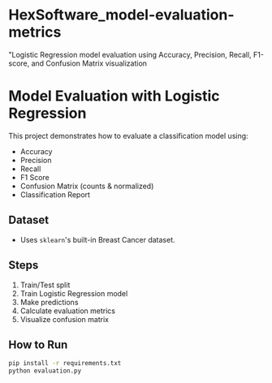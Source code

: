 # HexSoftware_model-evaluation-metrics
"Logistic Regression model evaluation using Accuracy, Precision, Recall, F1-score, and Confusion Matrix visualization
# Model Evaluation with Logistic Regression

This project demonstrates how to evaluate a classification model using:
- Accuracy
- Precision
- Recall
- F1 Score
- Confusion Matrix (counts & normalized)
- Classification Report

## Dataset
- Uses `sklearn`'s built-in Breast Cancer dataset.

## Steps
1. Train/Test split
2. Train Logistic Regression model
3. Make predictions
4. Calculate evaluation metrics
5. Visualize confusion matrix

## How to Run
```bash
pip install -r requirements.txt
python evaluation.py
